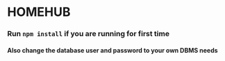 # HOMEHUB
### Run ```npm install``` if you are running for first time
#### Also change the database user and password to your own DBMS needs
